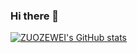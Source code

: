 ### Hi there 👋

<!--
**zuozewei/zuozewei** is a ✨ _special_ ✨ repository because its `README.md` (this file) appears on your GitHub profile.

Here are some ideas to get you started:

- 🔭 I’m currently working on ...
- 🌱 I’m currently learning ...
- 👯 I’m looking to collaborate on ...
- 🤔 I’m looking for help with ...
- 💬 Ask me about ...
- 📫 How to reach me: ...
- 😄 Pronouns: ...
- ⚡ Fun fact: ...
-->

[![ZUOZEWEI's GitHub stats](https://github-readme-stats.vercel.app/api?username=zuozewei&count_private=true&show_icons=true)](https://github.com/anuraghazra/github-readme-stats)


